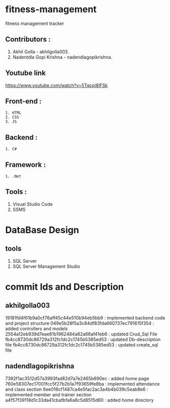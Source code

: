 # fitness-management
fitness management tracker

## Contributors : 
1. Akhil Golla - akhilgolla003.
2. Nadentdla Gopi Krishna - nadendlagopikrishna.

## Youtube link
https://www.youtube.com/watch?v=5Tqcpi8IFSk

## Front-end :
    1. HTML
    2. CSS
    3. JS
## Backend :
    1. C#
## Framework :
    1. .Net
## Tools :
  1. Visual Studio Code
  2. SSMS

# DataBase Design

  ## tools
  1. SQL Server
  2. SQL Server Management Studio



# commit Ids and Description
## akhilgolla003
19181fd4f61b9a0cf76aff45c44e510b94eb5bb9 : implemented backend code and project structure
049e5b28f5a3c84df83fda660737ec791615f354 : added controllers and models
2554a12eb939d7eae81b1962484a82a66af41eb6 : updated Crud_Sql File
fb4cc8730dc86729a312fc1dc2c1745b5385ed53 : updated Db-description file
fb4cc8730dc86729a312fc1dc2c1745b5385ed53 : updated create_sql file
## nadendlagopikrishna
7392f1ac3512d57a3993fad82d7a7e2465b690ec : added home page
760e58307ec17001fcc5f27b2b1a7f93659fe8ba : implemented attendance and class section
6ee016cf1487ca4e5fac2ac3a4b4b039c5eab8e6 : implemented member and trainer section
a4f57f39118d1c33da41cbafbfa6a8c5d8515d60 : added home directory
